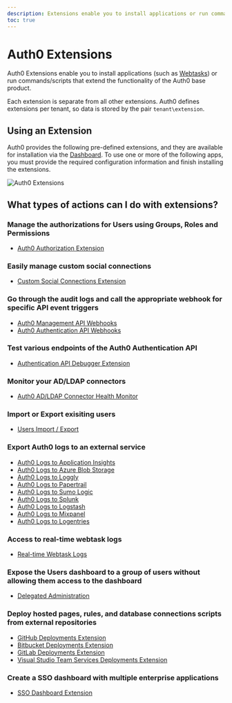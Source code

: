```yaml
---
description: Extensions enable you to install applications or run commands/scripts that extend the functionality of Auth0.
toc: true
---
```

# Auth0 Extensions

Auth0 Extensions enable you to install applications (such as [Webtasks](https://webtask.io/)) or run commands/scripts that extend the functionality of the Auth0 base product.

Each extension is separate from all other extensions. Auth0 defines extensions per tenant, so data is stored by the pair `tenant\extension`.

## Using an Extension

Auth0 provides the following pre-defined extensions, and they are available for installation via the [Dashboard](${manage_url}). To use one or more of the following apps, you must provide the required configuration information and finish installing the extensions.

![Auth0 Extensions](/media/articles/extensions/auth0-provided-extensions.png)

## What types of actions can I do with extensions?

### Manage the authorizations for Users using Groups, Roles and Permissions
- [Auth0 Authorization Extension](/extensions/authorization-extension)

### Easily manage custom social connections
- [Custom Social Connections Extension](/extensions/custom-social-extensions)

### Go through the audit logs and call the appropriate webhook for specific API event triggers
- [Auth0 Management API Webhooks](/extensions/management-api-webhooks)
- [Auth0 Authentication API Webhooks](/extensions/authentication-api-webhooks)

### Test various endpoints of the Auth0 Authentication API
- [Authentication API Debugger Extension](/extensions/authentication-api-debugger)

### Monitor your AD/LDAP connectors
- [Auth0 AD/LDAP Connector Health Monitor](/extensions/adldap-connector)

### Import or Export exisiting users
- [Users Import / Export](/extensions/user-import-export)

### Export Auth0 logs to an external service
- [Auth0 Logs to Application Insights](/extensions/application-insight)
- [Auth0 Logs to Azure Blob Storage](/extensions/azure-blob-storage)
- [Auth0 Logs to Loggly](/extensions/loggly)
- [Auth0 Logs to Papertrail](/extensions/papertrail)
- [Auth0 Logs to Sumo Logic](/extensions/sumologic)
- [Auth0 Logs to Splunk](/extensions/splunk)
- [Auth0 Logs to Logstash](/extensions/logstash)
- [Auth0 Logs to Mixpanel](/extensions/mixpanel)
- [Auth0 Logs to Logentries](/extensions/logentries)

### Access to real-time webtask logs
- [Real-time Webtask Logs](/extensions/realtime-webtask-logs)

### Expose the Users dashboard to a group of users without allowing them access to the dashboard
- [Delegated Administration](/extensions/delegated-admin)

### Deploy hosted pages, rules, and database connections scripts from external repositories
- [GitHub Deployments Extension](/extensions/github-deploy)
- [Bitbucket Deployments Extension](/extensions/bitbucket-deploy)
- [GitLab Deployments Extension](/extensions/gitlab-deploy)
- [Visual Studio Team Services Deployments Extension](/extensions/visual-studio-team-services-deploy)

### Create a SSO dashboard with multiple enterprise applications 
- [SSO Dashboard Extension](extensions/sso-dashboard)

